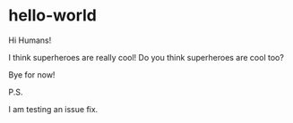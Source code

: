 # hello-world

Hi Humans!

I think superheroes are really cool! Do you think superheroes are cool too?

Bye for now!

P.S.

I am testing an issue fix.
